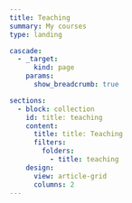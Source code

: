 ```yaml
---
title: Teaching
summary: My courses
type: landing

cascade:
  - _target:
      kind: page
    params:
      show_breadcrumb: true

sections:
  - block: collection
    id: title: teaching
    content:
      title: title: Teaching
      filters:
        folders:
          - title: teaching
    design:
      view: article-grid
      columns: 2
---
```

